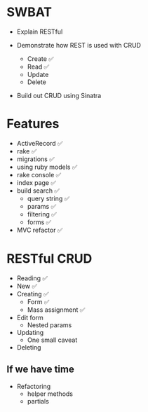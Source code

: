 # SWBAT
* Explain RESTful

* Demonstrate how REST is used with CRUD
  - Create ✅
  - Read ✅
  - Update
  - Delete

* Build out CRUD using Sinatra

# Features
  * ActiveRecord ✅
  * rake ✅
  * migrations ✅
  * using ruby models ✅
  * rake console ✅
  * index page ✅
  * build search ✅
    * query string ✅
    * params ✅
    * filtering ✅
    * forms ✅
  * MVC refactor ✅

# RESTful CRUD
* Reading ✅
* New ✅
* Creating ✅
  * Form ✅
  * Mass assignment ✅
* Edit form
  * Nested params
* Updating
  * One small caveat
* Deleting

## If we have time
* Refactoring
  * helper methods
  * partials
